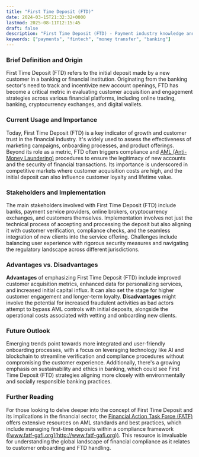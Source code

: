 ```yaml
---
title: "First Time Deposit (FTD)"
date: 2024-03-15T21:32:32+0000
lastmod: 2025-08-11T12:15:45
draft: false
description: "First Time Deposit (FTD) - Payment industry knowledge and insights"
keywords: ["payments", "fintech", "money transfer", "banking"]
---
```


### Brief Definition and Origin

First Time Deposit (FTD) refers to the initial deposit made by a new customer in a banking or financial institution. Originating from the banking sector's need to track and incentivize new account openings, FTD has become a critical metric in evaluating customer acquisition and engagement strategies across various financial platforms, including online trading, banking, cryptocurrency exchanges, and digital wallets.

### Current Usage and Importance

Today, First Time Deposit (FTD) is a key indicator of growth and customer trust in the financial industry. It's widely used to assess the effectiveness of marketing campaigns, onboarding processes, and product offerings. Beyond its role as a metric, FTD often triggers compliance and [AML (Anti-Money Laundering)](https://faisalkhan.com/learn/explainers/anti-money-laundering-aml/) procedures to ensure the legitimacy of new accounts and the security of financial transactions. Its importance is underscored in competitive markets where customer acquisition costs are high, and the initial deposit can also influence customer loyalty and lifetime value.

### Stakeholders and Implementation

The main stakeholders involved with First Time Deposit (FTD) include banks, payment service providers, online brokers, cryptocurrency exchanges, and customers themselves. Implementation involves not just the technical process of accepting and processing the deposit but also aligning it with customer verification, compliance checks, and the seamless integration of new clients into the service offering. Challenges include balancing user experience with rigorous security measures and navigating the regulatory landscape across different jurisdictions.

### Advantages vs. Disadvantages

**Advantages** of emphasizing First Time Deposit (FTD) include improved customer acquisition metrics, enhanced data for personalizing services, and increased initial capital influx. It can also set the stage for higher customer engagement and longer-term loyalty.
**Disadvantages** might involve the potential for increased fraudulent activities as bad actors attempt to bypass AML controls with initial deposits, alongside the operational costs associated with vetting and onboarding new clients.

### Future Outlook

Emerging trends point towards more integrated and user-friendly onboarding processes, with a focus on leveraging technology like AI and blockchain to streamline verification and compliance procedures without compromising the customer experience. Additionally, there's a growing emphasis on sustainability and ethics in banking, which could see First Time Deposit (FTD) strategies aligning more closely with environmentally and socially responsible banking practices.

### Further Reading

For those looking to delve deeper into the concept of First Time Deposit and its implications in the financial sector, the [Financial Action Task Force (FATF)](https://faisalkhan.com/learn/explainers/fatf/) offers extensive resources on AML standards and best practices, which include managing first-time deposits within a compliance framework ([www.fatf-gafi.org](http://www.fatf-gafi.org)). This resource is invaluable for understanding the global landscape of financial compliance as it relates to customer onboarding and FTD handling.